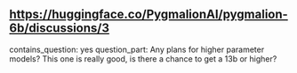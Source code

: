 ## https://huggingface.co/PygmalionAI/pygmalion-6b/discussions/3

contains_question: yes
question_part: Any plans for higher parameter models? This one is really good, is there a chance to get a 13b or higher?